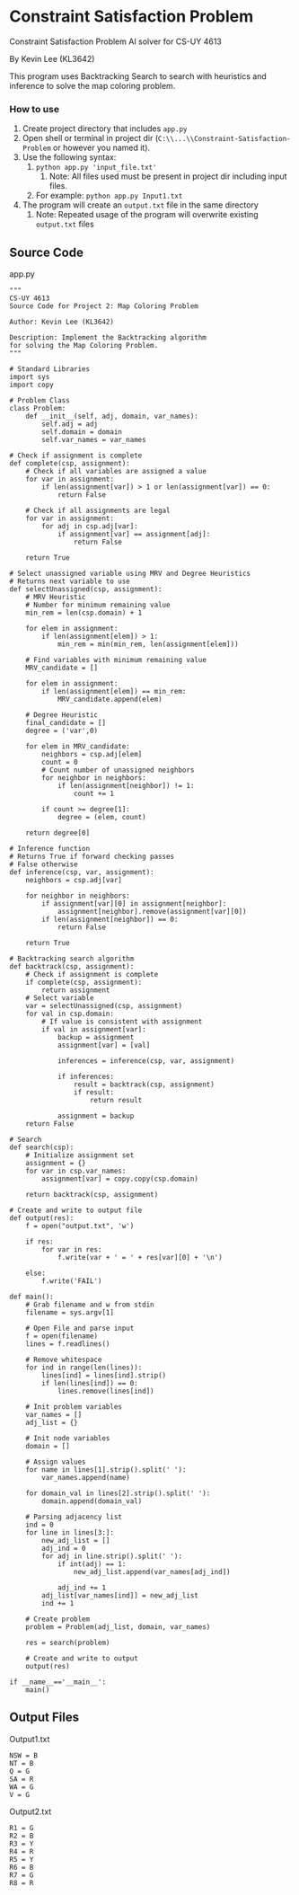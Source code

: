 # Constraint Satisfaction Problem
Constraint Satisfaction Problem AI solver for CS-UY 4613

By Kevin Lee (KL3642)

This program uses Backtracking Search to search with heuristics and inference to solve
the map coloring problem.

### How to use
1. Create project directory that includes `app.py`
2. Open shell or terminal in project dir (`C:\\...\\Constraint-Satisfaction-Problem` or however you named it).
3. Use the following syntax:
   1. `python app.py 'input_file.txt'`
      1. Note: All files used must be present in project dir including input files.
   2. For example: `python app.py Input1.txt`
4. The program will create an `output.txt` file in the same directory
   1. Note: Repeated usage of the program will overwrite existing `output.txt` files

## Source Code
app.py

```
"""
CS-UY 4613
Source Code for Project 2: Map Coloring Problem

Author: Kevin Lee (KL3642)

Description: Implement the Backtracking algorithm
for solving the Map Coloring Problem.
"""

# Standard Libraries
import sys
import copy

# Problem Class
class Problem:
    def __init__(self, adj, domain, var_names):
        self.adj = adj
        self.domain = domain
        self.var_names = var_names

# Check if assignment is complete
def complete(csp, assignment):
    # Check if all variables are assigned a value
    for var in assignment:
        if len(assignment[var]) > 1 or len(assignment[var]) == 0:
            return False
    
    # Check if all assignments are legal
    for var in assignment:
        for adj in csp.adj[var]:
            if assignment[var] == assignment[adj]:
                return False

    return True

# Select unassigned variable using MRV and Degree Heuristics
# Returns next variable to use
def selectUnassigned(csp, assignment):
    # MRV Heuristic
    # Number for minimum remaining value
    min_rem = len(csp.domain) + 1

    for elem in assignment:
        if len(assignment[elem]) > 1:
            min_rem = min(min_rem, len(assignment[elem]))

    # Find variables with minimum remaining value
    MRV_candidate = []

    for elem in assignment:
        if len(assignment[elem]) == min_rem:
            MRV_candidate.append(elem)

    # Degree Heuristic
    final_candidate = []
    degree = ('var',0)

    for elem in MRV_candidate:
        neighbors = csp.adj[elem]
        count = 0
        # Count number of unassigned neighbors
        for neighbor in neighbors:
            if len(assignment[neighbor]) != 1:
                count += 1

        if count >= degree[1]:
            degree = (elem, count)

    return degree[0]

# Inference function
# Returns True if forward checking passes
# False otherwise
def inference(csp, var, assignment):
    neighbors = csp.adj[var]
    
    for neighbor in neighbors:
        if assignment[var][0] in assignment[neighbor]:
            assignment[neighbor].remove(assignment[var][0])
        if len(assignment[neighbor]) == 0:
            return False
    
    return True

# Backtracking search algorithm
def backtrack(csp, assignment):
    # Check if assignment is complete
    if complete(csp, assignment):
        return assignment
    # Select variable
    var = selectUnassigned(csp, assignment)
    for val in csp.domain:
        # If value is consistent with assignment
        if val in assignment[var]:
            backup = assignment
            assignment[var] = [val]

            inferences = inference(csp, var, assignment)

            if inferences:
                result = backtrack(csp, assignment)
                if result:
                    return result

            assignment = backup
    return False

# Search
def search(csp):
    # Initialize assignment set
    assignment = {}
    for var in csp.var_names:
        assignment[var] = copy.copy(csp.domain)

    return backtrack(csp, assignment)

# Create and write to output file
def output(res):
    f = open("output.txt", 'w')

    if res:
        for var in res:
            f.write(var + ' = ' + res[var][0] + '\n')

    else:
        f.write('FAIL')

def main():
    # Grab filename and w from stdin
    filename = sys.argv[1]

    # Open File and parse input
    f = open(filename)
    lines = f.readlines()

    # Remove whitespace
    for ind in range(len(lines)):
        lines[ind] = lines[ind].strip()
        if len(lines[ind]) == 0:
            lines.remove(lines[ind])

    # Init problem variables
    var_names = []
    adj_list = {}

    # Init node variables
    domain = []

    # Assign values
    for name in lines[1].strip().split(' '):
        var_names.append(name)

    for domain_val in lines[2].strip().split(' '):
        domain.append(domain_val)

    # Parsing adjacency list
    ind = 0
    for line in lines[3:]:
        new_adj_list = []
        adj_ind = 0
        for adj in line.strip().split(' '):
            if int(adj) == 1:
                new_adj_list.append(var_names[adj_ind])

            adj_ind += 1
        adj_list[var_names[ind]] = new_adj_list
        ind += 1
    
    # Create problem
    problem = Problem(adj_list, domain, var_names)

    res = search(problem)
    
    # Create and write to output
    output(res)

if __name__=='__main__':
    main()
```

## Output Files

Output1.txt
```
NSW = B
NT = B
Q = G
SA = R
WA = G
V = G

```

Output2.txt
```
R1 = G
R2 = B
R3 = Y
R4 = R
R5 = Y
R6 = B
R7 = G
R8 = R

```
